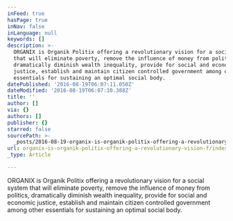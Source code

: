 ```yaml
---
inFeed: true
hasPage: true
inNav: false
inLanguage: null
keywords: []
description: >-
  ORGANIX is Organik Politix offering a revolutionary vision for a social system
  that will eliminate poverty, remove the influence of money from politics,
  dramatically diminish wealth inequality, provide for social and economic
  justice, establish and maintain citizen controlled government among other
  essentials for sustaining an optimal social body.
datePublished: '2016-08-19T06:07:11.050Z'
dateModified: '2016-08-19T06:07:10.388Z'
title: ''
author: []
via: {}
authors: []
publisher: {}
starred: false
sourcePath: >-
  _posts/2016-08-19-organix-is-organik-politix-offering-a-revolutionary-vision-f.md
url: organix-is-organik-politix-offering-a-revolutionary-vision-f/index.html
_type: Article

---
```

ORGANIX is Organik Politix offering a revolutionary vision for a social system that will eliminate poverty, remove the influence of money from politics, dramatically diminish wealth inequality, provide for social and economic justice, establish and maintain citizen controlled government among other essentials for sustaining an optimal social body.